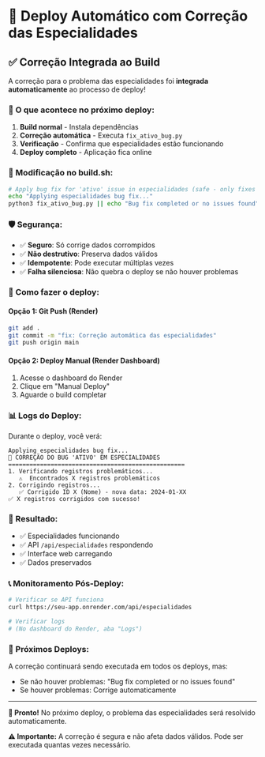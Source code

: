 # 🚀 Deploy Automático com Correção das Especialidades

## ✅ Correção Integrada ao Build

A correção para o problema das especialidades foi **integrada automaticamente** ao processo de deploy!

### 🔧 O que acontece no próximo deploy:

1. **Build normal** - Instala dependências
2. **Correção automática** - Executa `fix_ativo_bug.py`
3. **Verificação** - Confirma que especialidades estão funcionando
4. **Deploy completo** - Aplicação fica online

### 📝 Modificação no build.sh:

```bash
# Apply bug fix for 'ativo' issue in especialidades (safe - only fixes corrupted data)
echo "Applying especialidades bug fix..."
python3 fix_ativo_bug.py || echo "Bug fix completed or no issues found"
```

### 🛡️ Segurança:

- ✅ **Seguro**: Só corrige dados corrompidos
- ✅ **Não destrutivo**: Preserva dados válidos
- ✅ **Idempotente**: Pode executar múltiplas vezes
- ✅ **Falha silenciosa**: Não quebra o deploy se não houver problemas

### 🚀 Como fazer o deploy:

#### Opção 1: Git Push (Render)
```bash
git add .
git commit -m "fix: Correção automática das especialidades"
git push origin main
```

#### Opção 2: Deploy Manual (Render Dashboard)
1. Acesse o dashboard do Render
2. Clique em "Manual Deploy"
3. Aguarde o build completar

### 📊 Logs do Deploy:

Durante o deploy, você verá:
```
Applying especialidades bug fix...
🔧 CORREÇÃO DO BUG 'ATIVO' EM ESPECIALIDADES
==================================================
1. Verificando registros problemáticos...
   ⚠️  Encontrados X registros problemáticos
2. Corrigindo registros...
   ✅ Corrigido ID X (Nome) - nova data: 2024-01-XX
✅ X registros corrigidos com sucesso!
```

### 🎯 Resultado:

- ✅ Especialidades funcionando
- ✅ API `/api/especialidades` respondendo
- ✅ Interface web carregando
- ✅ Dados preservados

### 📞 Monitoramento Pós-Deploy:

```bash
# Verificar se API funciona
curl https://seu-app.onrender.com/api/especialidades

# Verificar logs
# (No dashboard do Render, aba "Logs")
```

### 🔄 Próximos Deploys:

A correção continuará sendo executada em todos os deploys, mas:
- Se não houver problemas: "Bug fix completed or no issues found"
- Se houver problemas: Corrige automaticamente

---

**🎉 Pronto!** No próximo deploy, o problema das especialidades será resolvido automaticamente.

**⚠️ Importante:** A correção é segura e não afeta dados válidos. Pode ser executada quantas vezes necessário.